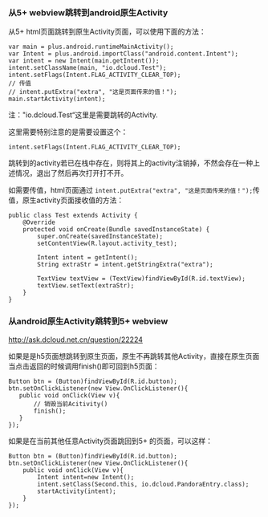 ### 从5+ webview跳转到android原生Activity

从5+ html页面跳转到原生Activity页面，可以使用下面的方法：
```
var main = plus.android.runtimeMainActivity();
var Intent = plus.android.importClass("android.content.Intent");
var intent = new Intent(main.getIntent());
intent.setClassName(main, "io.dcloud.Test");
intent.setFlags(Intent.FLAG_ACTIVITY_CLEAR_TOP); 
// 传值
// intent.putExtra("extra", "这是页面传来的值！");
main.startActivity(intent);
```
注："io.dcloud.Test“这里是需要跳转的Activity.

这里需要特别注意的是需要设置这个：
```
intent.setFlags(Intent.FLAG_ACTIVITY_CLEAR_TOP);
```
跳转到的activity若已在栈中存在，则将其上的activity注销掉，不然会存在一种上述情况，退出了然后再次打开打不开。

如需要传值，html页面通过 `intent.putExtra("extra", "这是页面传来的值！");`传值，原生activity页面接收值的方法：

```
public class Test extends Activity {
    @Override
    protected void onCreate(Bundle savedInstanceState) {
        super.onCreate(savedInstanceState);
        setContentView(R.layout.activity_test);

        Intent intent = getIntent();
        String extraStr = intent.getStringExtra("extra");

        TextView textView = (TextView)findViewById(R.id.textView);
        textView.setText(extraStr);
    }
}
```

### 从android原生Activity跳转到5+ webview

http://ask.dcloud.net.cn/question/22224

如果是是h5页面想跳转到原生页面，原生不再跳转其他Activity，直接在原生页面当点击返回的时候调用finish()即可回到h5页面：
```
Button btn = (Button)findViewById(R.id.button);
btn.setOnClickListener(new View.OnClickListener(){
   public void onClick(View v){
       // 销毁当前Acitivity()
       finish();
   }
});
```

如果是在当前其他任意Activity页面跳回到5+ 的页面，可以这样：
```
Button btn = (Button)findViewById(R.id.button);
btn.setOnClickListener(new View.OnClickListener(){
    public void onClick(View v){
        Intent intent=new Intent();
        intent.setClass(Second.this, io.dcloud.PandoraEntry.class);
        startActivity(intent);
    }
});
```

